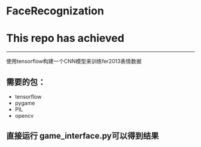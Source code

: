 # FaceRecognization

# This repo has achieved
---------------------------
使用tensorflow构建一个CNN模型来训练fer2013表情数据

## 需要的包：
- tensorflow
- pygame
- PIL
- opencv

## 直接运行 game_interface.py可以得到结果
